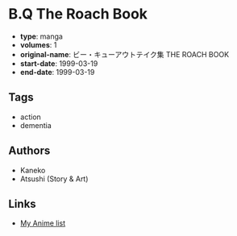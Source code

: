 # B.Q The Roach Book

-   **type**: manga
-   **volumes**: 1
-   **original-name**: ビー・キューアウトテイク集 THE ROACH BOOK
-   **start-date**: 1999-03-19
-   **end-date**: 1999-03-19

## Tags

-   action
-   dementia

## Authors

-   Kaneko
-   Atsushi (Story & Art)

## Links

-   [My Anime list](https://myanimelist.net/manga/23014/BQ_The_Roach_Book)
